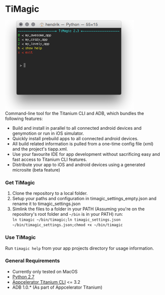 # TiMagic
![*Screenshot here*](screenshot.png)  
Command-line tool for the Titanium CLI and ADB, which bundles the following features:

* Build and install in parallel to all connected android devices and genymotion or run in iOS simulator.
* Quickly install prebuild apps to all connected android devices.
* All build related information is pulled from a one-time config file (xml) and the project's tiapp.xml.
* Use your favourite IDE for app development without sacrificing easy and fast access to Titanium CLI features.
* Distribute your app to iOS and android devices using a generated microsite (beta feature)

### Get TiMagic
1. Clone the repository to a local folder.
1. Setup your paths and configuration in timagic_settings_empty.json and rename it to timagic_settings.json
1. Simlink the files to a folder in your PATH
(Assuming you're on the repository's root folder and `~/bin` is in your PATH) run:  
```ln timagic ~/bin/timagic;ln timagic_settings.json ~/bin/timagic_settings.json;chmod +x ~/bin/timagic```

### Use TiMagic
Run `timagic help` from your app projects directory for usage information.

### General Requirements
* Currently only tested on MacOS
* [Python 2.7](http://www.python.org/download/releases/2.7/)
* [Appcelerator Titanium CLI](https://github.com/appcelerator/titanium) <= 3.2
* ADB 1.0.* (As part of Appcelerator Titanium)